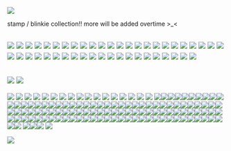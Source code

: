 <p align="left"> <img src="https://komarev.com/ghpvc/?username=lambpursuit&color=red&label=fans"> </p>
stamp / blinkie collection!! more will be added overtime >_<

![](https://private-user-images.githubusercontent.com/176349185/443063134-90be15e6-3b23-4a80-b8ed-a3fc206675bc.gif?jwt=eyJhbGciOiJIUzI1NiIsInR5cCI6IkpXVCJ9.eyJpc3MiOiJnaXRodWIuY29tIiwiYXVkIjoicmF3LmdpdGh1YnVzZXJjb250ZW50LmNvbSIsImtleSI6ImtleTUiLCJleHAiOjE3NDc2MDMzMTgsIm5iZiI6MTc0NzYwMzAxOCwicGF0aCI6Ii8xNzYzNDkxODUvNDQzMDYzMTM0LTkwYmUxNWU2LTNiMjMtNGE4MC1iOGVkLWEzZmMyMDY2NzViYy5naWY_WC1BbXotQWxnb3JpdGhtPUFXUzQtSE1BQy1TSEEyNTYmWC1BbXotQ3JlZGVudGlhbD1BS0lBVkNPRFlMU0E1M1BRSzRaQSUyRjIwMjUwNTE4JTJGdXMtZWFzdC0xJTJGczMlMkZhd3M0X3JlcXVlc3QmWC1BbXotRGF0ZT0yMDI1MDUxOFQyMTE2NThaJlgtQW16LUV4cGlyZXM9MzAwJlgtQW16LVNpZ25hdHVyZT1iODkxNWViMjdiMWFmNzAwZjlhOWMyMGM4OWViOTM4YjUxZGRhNjdkODU2ZjlhNDYzZDdhYmQ2YWM2OGI4YTZiJlgtQW16LVNpZ25lZEhlYWRlcnM9aG9zdCJ9.o-RVbfi3FzLMfkF1L_gKk7Z2LCGzsP5SaAnj5gAwgQM)
![](https://64.media.tumblr.com/330810c3efd67ad5e17e0134815f3ed2/c16e50f1233d8914-2a/s100x200/aae4a2089cb46a9fe063d1efd3df87e163fb9413.pnj)
![](https://64.media.tumblr.com/6b34690761d67bd085cc4df850433132/8006a162d7d5de58-e1/s100x200/cf1de72d1be848368cb47c9bb4b637a032fdff0a.gifv) 
![](https://64.media.tumblr.com/f8ba4e4523fa0901e58f6c6a0d9f6e25/70b0e6cc7ac58d9e-cc/s100x200/1030a6899ceb6081504735ae34e023d3a05b5e6f.gifv)
![](https://64.media.tumblr.com/e46da78893075b5f49d62b5161cf818c/70b0e6cc7ac58d9e-6a/s100x200/19b780c86301aa717b9e79ced2d1ed12ce825235.gifv) 
![](https://64.media.tumblr.com/665d8ed0fbb9a70775a329308ae00e04/47dba9724143cb2a-31/s250x400/02e0cf3f5eeda7ca3fef5354188fcb8582a9c511.gifv)
![](https://64.media.tumblr.com/ef3ab40eb2d0cdfdfadfe6e94d207cc0/c16e50f1233d8914-20/s250x400/0a61a41750cad1f3827fcde30c1ea78e85e1d0ea.gifv) 
![](https://64.media.tumblr.com/6532637e4c4dda00869f4f5f5f825270/e4ebb797a469e0c1-41/s100x200/828364319d5b2e051fd83a9ae65b99abd9df5f13.gifv)
![](https://64.media.tumblr.com/2e591b5df6dff4160229f275969c1834/c16e50f1233d8914-aa/s100x200/362bcb709f9152c178aebfbd564c5a51fca02ab6.pnj) 
![](https://64.media.tumblr.com/c8d9bb960e87c4e4c42f9cb732bcb9b4/c16e50f1233d8914-d3/s100x200/7fe6257a7d34d6f64e6b8feee21a75d0fea8add6.gifv)
![](https://64.media.tumblr.com/d091b0bf6f4a6719ed271ffdf2cd3f8d/ae2cd586a1bbcaf6-a9/s100x200/7b63e73dd5fbfb0483484b11f128d2732ebbfe93.gifv)
![](https://64.media.tumblr.com/2af32dc0f6cb1b8335113ec88ee60c90/70b0e6cc7ac58d9e-1c/s100x200/2edff1f13d394ace00a9ac8413c1ce97e8759822.gifv)
![](https://64.media.tumblr.com/313a5235b1e0026ba3cfc52e1479ae9b/88feaf116c820c5c-1a/s100x200/3be713c5298b875f8757c3d122613fa0f9d3f671.pnj)
![](https://64.media.tumblr.com/248db49f02f3dd890b0ef27b097e2d52/70b0e6cc7ac58d9e-04/s100x200/4fbe35e695c192fc70337d9f26f762b851b8f0d9.gifv)
![](https://64.media.tumblr.com/9a60ddc900a3b1aa0250b32e09c2a63e/3daed99d320f5d70-87/s100x200/1adc93f1fc4c6947e0d31d117eaeaf45e57c0a47.gifv)
![](https://64.media.tumblr.com/f749892c0000461e2786a8fc82598789/3daed99d320f5d70-bd/s100x200/ce2ce125d5d964ca8042ca5aa586382dd15d7bc0.gifv)
![](https://64.media.tumblr.com/d98427d67cb8f420c398979ddb53d72c/c16e50f1233d8914-98/s100x200/f45c05ada6b85bc42f3891debe363d419de002fa.gifv) 
![](https://64.media.tumblr.com/42ea0db2915920fd70451623a9ad7ec3/89ca295a40da62ab-31/s100x200/de027ce9a2a342b81eacd332dfb318dcb2503576.gifv)
![](https://64.media.tumblr.com/3c4f26c3576e7ca8d7142ec67a242a30/89ca295a40da62ab-5b/s100x200/2ef2c5b266bcf15add1ba822aca930ffe39f6af1.gifv)
![](https://64.media.tumblr.com/fe1d3be1f1e6c90c29ee0683b01bc36f/89ca295a40da62ab-1a/s100x200/6b89dc16e14758d9e61e819c7a649890c57819ad.gifv)
![](https://64.media.tumblr.com/f289e02d1eef66349107558db8630b08/af65f4f48fa15f41-5f/s100x200/d6510cd7b66f6d0e611d2c59614a7048cbfead94.gifv)
![](https://64.media.tumblr.com/3f535b7149022d8f8e61ab4c4f598051/29bc8224260b2b09-52/s100x200/7d3e8836a83178df266ba62a4fa13ea57c3cb1f5.pnj)
![](https://64.media.tumblr.com/bdcbceae1841804eb0a1da98a2be64e8/9cbaba5234936437-3b/s100x200/18d0ebff4790ecceaf3d3f66a07e93f90e14c142.gifv)
![](https://64.media.tumblr.com/8a12763b24f07aaff45b8f9fd9c51f9e/9cbaba5234936437-f5/s100x200/cca5eaf2030beab6102984510aa051ebe946e4e0.gifv)
![](https://64.media.tumblr.com/7f9c721680eb5e6e3b6b3615f3b4e788/a55b489c393395b6-c2/s100x200/4e11ca70dea2fcf56807f1a4d01faf9f4658f3bc.gifv)
![](https://64.media.tumblr.com/871d3f524bd94c9eb975daef749414f4/871eef0fc7f218a5-45/s100x200/69090299350211fd56e148986be57cc1c9c699fe.pnj)
![](https://64.media.tumblr.com/3fa22a9330ec2b834929f18ab56a12c1/871eef0fc7f218a5-81/s100x200/6a64c5aaf1cf9682965a2bb09d3dcae8abec6af3.pnj)
![](https://64.media.tumblr.com/e7dd7bf3747f458199b732b7cc4902b0/c8e7056913542c64-55/s100x200/432b36b3648fc94f56482fd6003e6fe0d47560e0.pnj)
![](https://64.media.tumblr.com/ea90152f078e4aee37e6d824fc8065ee/363752070e93a7f9-b6/s100x200/3e572e9b393c2ca7de1113a253fb7ca292eff4f1.gifv)
![](https://64.media.tumblr.com/bbb0711c30e76559247e0a2a4a5751f7/d882dbab576a6e62-f5/s100x200/e46e917f7355984e22c1e65f4478a9b5e16a3f91.gifv)
![](https://64.media.tumblr.com/f9b2ef60da7f4f5ebc62ef496fa26d8b/9313e36817049b56-4d/s100x200/a5db74cf0f738747971a2e036e41b11bb4b3ca67.gifv)
![](https://64.media.tumblr.com/c0d6797fb6b4acdba9b69bcf419d1dfd/9313e36817049b56-d7/s100x200/a6c1e17a2b2e9654e452a1995d5abe465993ca52.gifv)
![](https://64.media.tumblr.com/da3c9c1f8960fca5f598dc47cbec8fd9/37777c07c7c048ea-a8/s100x200/ff9f93a6ab00c5938ff1b4801b9433f53f0c4e67.gifv)
![](https://64.media.tumblr.com/68bb9e71ec030bfeb579002c6761aa36/37777c07c7c048ea-9e/s100x200/f463e36b2aa8cf02e26c4f744a90504547b40612.gifv)
![](https://64.media.tumblr.com/9ce1a06e21897e6b7514f7bdcda9f83c/ccf4c300ed92ba1b-25/s100x200/664fbc2b36a44f3aac50dbf1e7637f874fd13ee6.pnj)
![](https://64.media.tumblr.com/3bac99d6fd18e3a7b824acc43b8e65a1/ae2cd586a1bbcaf6-9b/s100x200/9745588276d0ba320101a5259fd3069d4a6e562a.gifv)
![](https://64.media.tumblr.com/352061acf829a9d9ac6447a7282e04b1/c16e50f1233d8914-5b/s100x200/c63e3224c526da109dc44970f50fd8e167543bfd.pnj)
![](https://64.media.tumblr.com/5ccad0b132d66c563aa6301b09628101/20e066caf5db4c80-53/s100x200/daf282a9f5183fa1a8afc497eeb497781240a79b.gifv)
![](https://64.media.tumblr.com/dc5aad31c91d7a46da9e244d07d85429/4dd2a6c57ea07216-d2/s100x200/68ae6d17f4925f9e52eb1004b5c7060eb08ae63d.gifv)
![](https://64.media.tumblr.com/db0cfb03bf071641ec0f302f287de69b/d43a8c43b1c88ea2-9b/s100x200/3d4bff99c492e754f60773daf2b494e424f49ce0.pnj)
![](https://64.media.tumblr.com/70fb7ad09248c1c66be06fa4b8e89f84/70b0e6cc7ac58d9e-b9/s100x200/da87c64f1efc56675b1b2fcaa4ea43442e582c27.gifv)
![](https://64.media.tumblr.com/c50bdf29db30a11b145ffa82f191ed31/3c74d06b377fdc9b-b2/s100x200/97fb2bb90fb707f0ff36f7031c8c90c3a2a1a675.pnj)
![](https://64.media.tumblr.com/f9c8b19018c233e381125b1626f2cb30/92130768011939e5-03/s100x200/5faf36c71df14e42b8d66b6715b9d3a002839535.gifv)
![](https://64.media.tumblr.com/5026db21775955323f71ccf557239a30/92130768011939e5-88/s100x200/5187a67f298e80945475aad3ed3ed04bb8ca8ec2.gifv)
![](https://64.media.tumblr.com/e6dd6ad69e1542d70fe99398f50a2a32/541b8cb5730e85bb-e5/s100x200/aff27fcb44c1da040004246bc7b35ab587976267.gifv)
-
![](https://64.media.tumblr.com/771402a3611cb1b70ba065d965218174/536f1db3e1e35548-8f/s400x600/89feef0b5198073082bd6c9d129d5d58fa7b2c6b.gifv)
![](https://64.media.tumblr.com/a7d1a46d7a2f0147c84079e310d1a902/536f1db3e1e35548-ca/s400x600/2eb4a504fa105fd901da5cf5a0a42c148d7a4314.gifv)
-
![](https://64.media.tumblr.com/694d883d621b87780591e8aa2d0038bd/98238be42a7e8106-a5/s400x600/3f0b0ea42875738bcdb8195488c7e4428f92b084.pnj)
![](https://64.media.tumblr.com/6a63c81fadbc0cae428fa081e5d67e07/275cdff8b1340c0d-32/s400x600/0db02a5229d080a011b984579bbd1be2848c8ddd.pnj)
![](https://64.media.tumblr.com/a92528b183b332e8a010910fb11cd7d7/20e066caf5db4c80-df/s400x600/c55d945c2af3bb431019542859e09872ea16bf37.pnj)
![](https://64.media.tumblr.com/881ba2b94f819c35a962e9c29e68b49b/98238be42a7e8106-08/s400x600/8290e362a5a4103885f7a6269b5e6d9447c91d12.pnj)
![](https://64.media.tumblr.com/90f02de200cfa8de6b116ca3db75829b/e1e69c014ca2fe99-4b/s250x400/26f4be639e4f0572aa3f33990b6f2d667519d8d5.gifv)
![](https://64.media.tumblr.com/38c8b7dcbb3d8ad036ff1e6900252ebf/29bc8224260b2b09-6f/s250x400/a61bae2b0744db933b45bbf693cbef970de94384.gifv)
![](https://64.media.tumblr.com/30e307e88379f0d7ed508048f8612ceb/4596c7a776f340be-ee/s250x400/97ab68f9215b332f0e17cfe3715f0b4edb0b24a1.gifv)
![](https://64.media.tumblr.com/c47738bafda62f8de70bb76292daa48a/fd6d927f7003d7f5-87/s250x400/0d78780e44eb1b3adb27cb6006fa2885644d7cd6.gifv)
![](https://64.media.tumblr.com/9612e97efe9d3dba154154d6afbc26c1/fd6d927f7003d7f5-75/s250x400/9958350fb558d3d2772c1efdaae89e4f70541366.gifv)
![](https://64.media.tumblr.com/b10e8f530c4243d87d66edcf8316493f/fd6d927f7003d7f5-78/s250x400/9dadb350ce288db3754d525bed1e2f31220161b4.gifv)
![](https://64.media.tumblr.com/ed00603ccea016c5f68787a2563f29ed/fd6d927f7003d7f5-2b/s250x400/5a388bebb76e720d084ce2093db1192fe52f8918.gifv)
![](https://64.media.tumblr.com/57115aaa81f512dd0873d83e841073b1/363752070e93a7f9-11/s250x400/209ceaf006ecb489427644ca45668e83e0678d9c.gifv)
![](https://64.media.tumblr.com/eb787e5d62f3aede6aa29f38ff35c26f/27f4388618e0f700-9c/s250x400/dedebafe90136bc42f2483ecec9dadd84d549097.gifv)
![](https://64.media.tumblr.com/34c3e869f39e7b7a11dba3cb1f10a351/27f4388618e0f700-8f/s250x400/89f0c7fee40aa26848a7e00f1a7fe8d52be18f67.gifv)
![](https://64.media.tumblr.com/dcbd07971dd8ff628ccd819701087bef/96c3111033dfa3ab-26/s250x400/fbc5265b73a5557915895bcbc91db03b7d7a1126.gifv)
![](https://64.media.tumblr.com/412c0464f2cb4e0dd61559a380820a44/96c3111033dfa3ab-cf/s250x400/6d6431909581adf9905fe903608213f1bed7a202.gifv)
![](https://files.catbox.moe/8zxrq6.gif) 
![](https://64.media.tumblr.com/f9e1fc6cd647b9a638f19768022faad9/a3d7a8fbce50a63c-7d/s250x400/1669eb5703399dd09202176f7d3aeb0e8bb1a9b5.gifv)![](https://64.media.tumblr.com/ca9b734b865fc31ffdaf4b113fab8dd9/3558b906d3e28e70-4f/s250x400/6949413ad72aaafdb9e28f6e24504bea5cc3d21d.gifv)![](https://64.media.tumblr.com/438981cff4d3aafb2606635db66ea011/309219964b90f7d9-8f/s250x400/107cbb2afb6d1fd5b87fbbbe0f984c9a0e4c3399.gifv)![](https://64.media.tumblr.com/77f150e949c605f0eefe1f9ce7729377/881896968d11e00f-86/s250x400/59e22032048b525d6102c3ec9edc4bdacac7aad8.gifv)![](https://64.media.tumblr.com/02ce704f44b9bc50440a5ea2f4028bd0/68e393feeeee9c91-42/s250x400/9de172c3b31627fbd9d6f5136a8fba2044bf2510.gifv)![](https://64.media.tumblr.com/bb44403618817ac87938c8429f38e266/70f6b07924704232-fd/s250x400/10417a0620be887da88820820abba582d344e3de.gifv)![](https://64.media.tumblr.com/a081728e1684300420c33c1da39b31fa/b02e9b9fbea2c91e-af/s250x400/f4dc80a16befee78f6847254b0d68b4a71855806.gifv)![](https://64.media.tumblr.com/a3324cdceb9143cb3037f74fdb03e28c/3752978ad2a1cee2-94/s250x400/57538dbf36adf5443adfe10eee9af270099a593e.gifv)![](https://64.media.tumblr.com/dbc497ec9ac6c22810415699f93f1ee0/66dbb87d0390004d-91/s250x400/12a13d96c1fe5715bbe5aa0f3e154f3046860e0d.gifv)![](https://64.media.tumblr.com/ce40b1e00a70e4f0c5f37db858951f1b/3e577acf25d91de7-07/s250x400/484b821b9054ed956938ec467ebc3a5fde6f4500.gifv)![](https://64.media.tumblr.com/eb5584bfd88bda5e80da7a7ec814eca1/66dbb87d0390004d-f7/s250x400/cdfb3734f816b13d6724f90d7fabccaf4fe5968b.gifv)![](https://64.media.tumblr.com/77865512dfa03e4d19836cf4d7bf0ac8/981010d5b892665b-8e/s250x400/5364553d6be4669d1be63a34b2491ee52775ae6d.gifv)![](https://64.media.tumblr.com/3553e10c7ad95d33a1d53b14aca88432/06c8f3f7fec6aa6f-79/s250x400/96859e2a04134804c775ea5d4725adec89ca7d59.gifv)![](https://64.media.tumblr.com/abf7c3945f976d102e09ce3a4786521e/b2e7d9de2635d502-d8/s250x400/5c111bafea65c6d5df68ccf525e6279c15f3ecfc.gifv)![](https://64.media.tumblr.com/975c01679ac502b93fcb27fa096ac648/4ae0304ee3210478-a3/s250x400/2986f36debbf4fa101169116120c0e41caebb62a.gifv)![](https://64.media.tumblr.com/c74a35659fd1ca684c9d85058bd7cf3c/3a33d0f9928d3a98-5f/s250x400/6cd6013ae6069512309dee7f1300372e85925b41.gifv)![](https://64.media.tumblr.com/db5606b1730f1875f10225f4bc73f5f5/505b756dda667d18-87/s250x400/73199a02093a989c65da411a6d1b934b20e861c0.gifv)![](https://64.media.tumblr.com/3d2875e8ec7dc58f0803f607c946b286/505b756dda667d18-af/s250x400/ba37cfa71d393abf7fb18598468252633954556b.gifv)![](https://64.media.tumblr.com/3d2875e8ec7dc58f0803f607c946b286/505b756dda667d18-af/s250x400/ba37cfa71d393abf7fb18598468252633954556b.gifv)![](https://64.media.tumblr.com/f28d62d72a3624c31e8f3aefd3871c64/505b756dda667d18-9d/s250x400/3fe91784843c69979dccb5f862bb4a057b157522.gifv)![](https://64.media.tumblr.com/e7f99ef9433c38d800d4ccb713c8024d/bc89de0c12a5fe69-f4/s250x400/0c3e71562d141b9fdf050cc003e025cbdc8f73a7.gifv)![](https://64.media.tumblr.com/05e0593edf93885c8c818f2536c29f4c/bc89de0c12a5fe69-6b/s250x400/65683efa69ea094e7a998a34c887610092f18ba4.gifv)![](https://64.media.tumblr.com/fa309b97391292411289eefd1cf1bbfd/bc89de0c12a5fe69-a5/s250x400/63422ed1f11a66fac2ea21273ca918b01ef493e6.gifv)![](https://64.media.tumblr.com/f8cfb6962c2073727ca0ebb00c4cf121/49346506959eba51-7a/s250x400/10c37c12ee7d8c27e7673289be9de188a24e4403.gifv)![](https://64.media.tumblr.com/5e3bd36fe3cf452e5da77a035bb34a55/49346506959eba51-e8/s250x400/3d87cd5b46d4a942a70f6f1ae3fe081f0aece5f3.gifv)![](https://64.media.tumblr.com/4543eb36411d92a98ccf67ab21f79020/18e4ffcc3c7b7ed1-7e/s250x400/bce1114d556a0f11c25fb3d970939283e35244c6.gifv)![](https://64.media.tumblr.com/7dee090ee7ee671def190096365d258d/18e4ffcc3c7b7ed1-fe/s250x400/3a27fd616e6820bbdaf26e2618071b54cecedbfd.gifv)![](https://64.media.tumblr.com/057ab5d073724caa445acf0418da7919/18e4ffcc3c7b7ed1-4f/s250x400/2c6dd118bb07a434ad405130ba807ab4dbef3f8d.gifv)![](https://64.media.tumblr.com/c9124227c702d9ae179cf4ad2bba719b/18e4ffcc3c7b7ed1-58/s250x400/9c84d17501c586758088afe89ebe24a07682bfc1.gifv)![](https://64.media.tumblr.com/e1aca88f2ce169491e8c33d6299ae59e/a42e35909c4b0986-0f/s250x400/dd121b3b7435835690eb683b05dc9a784e546035.gifv)![](https://64.media.tumblr.com/2ee76f0a546ec41732f47e5311d5f4c8/a42e35909c4b0986-99/s250x400/6084c23fc18bbfd141f3ead19c9dca9e517f8c5c.gifv)![](https://64.media.tumblr.com/fb4e2ec00436ba6323615634f4906c63/a42e35909c4b0986-93/s250x400/6600697e8f86601c0199bc819d02914ed4c9e601.gifv)![](https://64.media.tumblr.com/253c01871289f5ae408a54bdba60f04e/405826571f7b2073-6a/s250x400/db604df1bfe64b6da36772e641e4a046357395f0.gifv)![](https://64.media.tumblr.com/93612348da8ea02817b6123d21395cf1/68e393feeeee9c91-ee/s250x400/c7453cc0210a3352b3156c8e636fc2d603c52b33.gifv)![](https://64.media.tumblr.com/125c251b91902d012e44a831a5d78f59/456791fbad49d3b8-2b/s250x400/73cf2fe33899f1356160825a5fd86d130e8d4e7c.gifv)![](https://64.media.tumblr.com/6e85bbd3595d964a0bd2c20b61af9187/456791fbad49d3b8-16/s250x400/69684db5a64c3b6ff73a56d8ef6606276a7d1d46.gifv)![](https://64.media.tumblr.com/487da4681dad92136dd855afe8dd2fe8/456791fbad49d3b8-ed/s250x400/84d64d85621c9c634d7406517070d029fa9f6ab0.gifv)![](https://64.media.tumblr.com/b3f78c7da221f6586e82295c379bd6a5/456791fbad49d3b8-3c/s250x400/19627e9ba333c3c8c7d137acf6fd1a16f68f33a8.gifv)![](https://64.media.tumblr.com/df22057814796d50e83b7eeb0150b8f6/456791fbad49d3b8-be/s250x400/649a0b1c7f78e22b2665827125304bcc8f0b609e.gifv)![](https://64.media.tumblr.com/569e7c55e61aba1fd5973ea88f7e5712/456791fbad49d3b8-a6/s250x400/ebcdef819868ef176b289f4b77a55465ec936f3a.gifv)![](https://64.media.tumblr.com/63fcc9b0cc7344c0929f970c0c5c47c0/456791fbad49d3b8-60/s250x400/40a2de858dbc002681202c5c6489ae7257b01dc5.gifv)![](https://64.media.tumblr.com/384ee503ec107149ec98e4188224881d/456791fbad49d3b8-73/s250x400/bf8b956f839958810cdd813580ec303d07c6bf03.gifv)![](https://64.media.tumblr.com/3bd22694b78b569bedaad3ca711fb99e/456791fbad49d3b8-8f/s250x400/fc19615e518bc39243564edabc5b144de8ce29b7.gifv)![](https://64.media.tumblr.com/3bfe3442bbc574b5993f914e3735dba7/456791fbad49d3b8-05/s250x400/63b17af6c414facad28249fde25e817e01265a7f.gifv)![](https://64.media.tumblr.com/3dd05105e64920e2b872d06dc3d7a2b0/456791fbad49d3b8-d9/s250x400/49b193b1a51666bb3da71755232e2a3a9d3f854c.gifv)![](https://64.media.tumblr.com/b276e5efc40f015c8e4636438c5fd5e0/456791fbad49d3b8-06/s250x400/90d1b63ce3799e9eb6fb3179699df350d2bbd4a9.gifv)![](https://64.media.tumblr.com/f2230637543eba9e92f857dc059343cc/456791fbad49d3b8-76/s250x400/a359b62080702d17fadc68065fbf39f389ba6457.gifv)![](https://64.media.tumblr.com/9acd0f1abe96b62e8562cc7cd3b9a735/456791fbad49d3b8-fa/s250x400/b00b32f38817f98687c1b6cdd249e2d0fa0885c4.gifv)![](https://64.media.tumblr.com/ea30bc2b946f457b2b5494aa0cb2ae4a/456791fbad49d3b8-ad/s250x400/1406625d9bceff4968d35d386e4bf555658466e0.gifv)![](https://64.media.tumblr.com/c1a1054c632b73fe9137ee29c745f0e1/c012751918a09821-4a/s250x400/0097c61641b4322bfc41b68c0c7b63a978c61938.gifv)![](https://64.media.tumblr.com/47241d4df5b8a64737e06c81267aa22e/ea02e4c961a91449-92/s250x400/52d30ba60d1b881255b820c8f09972eada2f0fc1.gifv)![](https://64.media.tumblr.com/4b5944e18ea7c4c5165b32dff0210b8d/9cf0a79ca484171a-fe/s250x400/85768b550c160e5e2c8570926cab1dbd640f8a17.gifv)![](https://64.media.tumblr.com/c10abb49166a6346a9d15a62d6981a22/d91c4e2d1e858bf6-70/s250x400/267561429293e516d8b9c9f2687a501773f916dd.gifv)![](https://64.media.tumblr.com/88b9daa6b4e6a8cf6063613823081f1a/a75b32d2d33f0068-28/s250x400/c14cbcb5985243044420809ca7683db2fc59cfba.gifv)![](https://64.media.tumblr.com/44b92c7051154deb17807fd493592730/87ab5d012497e0ed-7f/s250x400/be1640fe8f3e22a1d29c01f437e1f9de91866b28.gifv)![](https://64.media.tumblr.com/745846c50794e86ace98a61b3ee89d83/68f942407936da8f-1a/s250x400/b17abe19082598a54a205460139ec403b0cff2ca.gifv)![](https://64.media.tumblr.com/687ca6dfd0b8c5e6be231b99d92d03f8/86ac9fc20dccc7d4-79/s250x400/a54adcbfe72ab0282cf01aabb48baa509fbc0518.gifv)![](https://64.media.tumblr.com/4dcdd74094babaa21af00f520518f818/14e44c081f26dcc4-cb/s250x400/fe67c9b3e5f1f5385bbae471ab30ee26fee89734.gifv)![](https://64.media.tumblr.com/71af81d9d0dfe2b24359cad7f82f6b7e/24ce770de1b718a2-9b/s250x400/d2a55db28ce20c0702cc73f783f7a631a42978cd.gifv)![](https://64.media.tumblr.com/ad6fe8d0eb2d750e8a9028d1a44a7f6b/802940509c355658-55/s250x400/e8c6b19259a77fe34667a7c91d53379cb4efee2e.gifv)![](https://64.media.tumblr.com/2d96a2c2ff8914851f2d777ed0bf4408/24ce770de1b718a2-1c/s250x400/a8b2218c8d8198096f0e408521a8c511fa8918ca.gifv)![](https://64.media.tumblr.com/e775cde9f1ba0f158ca271da319ff818/375b4ceb9b5e0189-af/s250x400/cf6bf2c76194efcfc198738dc255e0016ebc55c1.gifv)![](https://64.media.tumblr.com/ad56a9a4e491bfbfc82d7648ea78278f/9475e01f799a5460-53/s250x400/9c4adc252a47c6e639b569c8b9aec78de3ed39aa.gifv)![](https://64.media.tumblr.com/9de3f2595b90e0be23bccc2194b90d0c/5b3b3e3144fa53e4-da/s250x400/9fd84b646ec6b65961dcbda4109284b1f2f5c670.gifv)![](https://64.media.tumblr.com/4d747413ce2cfff7ddfd6aa99552f645/5b3b3e3144fa53e4-46/s250x400/b59bb154c678232faf4441bb31143eeb03d9752a.gifv)![](https://64.media.tumblr.com/5230329e4b568d81ac656fa0a87a73e2/51ed753bde27d401-c9/s250x400/e9f28c030f770c1f36cc06a6a25656f9a12067b8.gifv)![](https://64.media.tumblr.com/1c1653a5631385997a54100e8a52f166/ad3e4508650d29d7-32/s250x400/203e68f3f2adcf7b3ea796d4cbafea8410f1fd30.gifv)![](https://64.media.tumblr.com/c20f3d382c09182c80e5c0b7c6653dd8/828ffd0e30af92c7-00/s250x400/5ec84cb7eada0c67b838cad2a62ab8c77ff401e1.gifv)![](https://64.media.tumblr.com/c2fec93045e63bbb9e412c6ac92b6b28/fdbbe24614781c9b-1e/s250x400/c2bf4485def0379dba18d9e13078d0154faf1ccd.gifv)![](https://64.media.tumblr.com/158ee63a0610fbf6758e68fd877a8611/70f6b07924704232-f4/s250x400/65b9bdad84d4369e5921e22f79647530d541ec08.gifv)![](https://64.media.tumblr.com/d1dd93052c3ccdd0b84c140a5d58acff/881896968d11e00f-7c/s250x400/34de3cc7bcb042b08bd1f46cad64b45896c9ee4c.gifv)![](https://64.media.tumblr.com/2aa66489597eea54ee988e7a04932a4e/e708ba2e75e547c2-e6/s250x400/1659ae7afa3c4a433d6bf7c663f311c74858dff1.gifv)![](https://64.media.tumblr.com/6ac0001e375ae784e8ea11f3a0549490/84591542dedba75e-57/s250x400/80792dc5278ecfae32d79c71cc89c680c82f7d38.gifv)![](https://64.media.tumblr.com/e5b15c543a6e3dd19ccc81a35324e507/84591542dedba75e-46/s250x400/4b71b88d557542176e208de5333d09b3182743a1.gifv)![](https://64.media.tumblr.com/ef3a63df2895fda8205d461fd1735a83/cc039a966bf287bd-a1/s250x400/0d24e03961b768208bbd0950f40875c1510a344c.gifv)![](https://64.media.tumblr.com/abc3486c1135cf70cdb300954a2acb1c/84e628b1ce5bc06b-20/s250x400/2beb696d127ee487cd32f077e7944d9948e6cf74.gifv)![](https://64.media.tumblr.com/f6ee53fddeefa693bd4ffaa49dfca569/84e628b1ce5bc06b-d7/s250x400/7003fb437bab44b9b34e8576d00a92b4430352ba.gifv)![](https://64.media.tumblr.com/712f4b46b7d97d83d830cf387d4faab0/7371aa27acfaf5f8-0c/s250x400/3401641542ad183f7f52ecdd20d153a2142eaf8e.gifv)![](https://64.media.tumblr.com/e4349448d0ab623edb7d77f9b59a1d5d/85ec5f2b3e139282-ee/s250x400/6337ea2dd87cd4067812dfb841d263b5b1f659b6.gifv)![](https://64.media.tumblr.com/21098ca980710bbfa7614ea8b3ea6d10/802940509c355658-90/s250x400/38d52210aa697e63790dd68dbf99bcee8a0da2a4.gifv)![](https://64.media.tumblr.com/3575b0b66ac1d34fe61f182956ec412e/9340bcb0206fdb0e-e7/s250x400/8e8b0deb6e3021380857d0a17e02500f653656da.gifv)![](https://64.media.tumblr.com/446ad0fb2e6d535a1719abbba1a00e35/d3baab4eff66556a-a0/s250x400/bd173668123f86dfee5a5f41b8ba69975b7c6dea.gifv)![](https://64.media.tumblr.com/f30f7404b403259aa97272a1ba257b31/44b88cdeb699e68c-8a/s250x400/7199c602cc9b594037d69afc65a4f1b19c3b5ec0.gifv)![](https://64.media.tumblr.com/7b46da942d70342afe6ba6c231bf7a13/f19ac661b7c40558-ab/s250x400/92e7662559d271f1bb6ab8b84b7a689b0cef43f3.gifv)![](https://64.media.tumblr.com/3f4953bb7bcd209ca9b7d1432515262f/504104850df731a0-e8/s250x400/624b33a60bf56cf48f90c383bf71baaa017dc452.gifv)![](https://64.media.tumblr.com/31207640325b16c36e700b5de862fc47/c6faef8646b3e8fd-d9/s250x400/cfccfadac35ae4d9dcb186525f628d3e8f79202f.gifv)![](https://64.media.tumblr.com/1eb34e8283ae73544899c5e29751b87f/3d053d373ab5d834-32/s250x400/6809c5152db95ec3a9f4511bb1b21ce2a1c2a0ff.gifv)![](https://64.media.tumblr.com/017d7800b754c5a851ac2fd0304f4bb7/3d053d373ab5d834-8e/s250x400/77610dbbac0c1763706dd6bfe295b096467b938c.gifv)![](https://64.media.tumblr.com/597d25e05e84a5a99d2af4bb2cd3d015/3d053d373ab5d834-7c/s250x400/ea5a30b2b1d491940a155008d5cb1770e41b5cc3.gifv)![](https://64.media.tumblr.com/77993c178f08c89155e0c63a393a2e80/3d053d373ab5d834-fd/s250x400/230d96eb572e7bd09b87f3b18cae2805d98dc063.gifv)![](https://64.media.tumblr.com/4ca75ca5c4639e47f4a696c91b62f582/tumblr_purr70DWAQ1xzned5o1_250.gifv)![](https://64.media.tumblr.com/be9725eadff697ce400b9af5029b54d9/db6564cf1140779b-7d/s250x400/40dd5f8a4e6e086905958e811e8be35cb532ec63.gifv)![](https://64.media.tumblr.com/2c9abed929b0b46c04c70629eeb44fb1/db6564cf1140779b-f9/s250x400/a41a2ecb8280dadfafb6326ce065fa467e205dab.gifv)![](https://64.media.tumblr.com/bca1711f43fdf2ecdd204af3411a29f0/72e2590fb9e2f26c-5f/s250x400/27305422d350a455c068c9f4d469d901fb1797c8.webp)![](https://64.media.tumblr.com/550264c4b2beacc6a904c1cc030fe4e7/72e2590fb9e2f26c-c4/s250x400/2ac828faba698504e5e8d6345f8134d2c829180e.webp)![](https://64.media.tumblr.com/a1f97e46974400965ba58cf4eda4d584/72e2590fb9e2f26c-6a/s250x400/b8885434e1275144f85567404fd2f66debfcf77e.gifv)![](https://64.media.tumblr.com/15ede41a7cf8b8e59c7ca70ee38fd488/a2b9a9b92798b874-3d/s250x400/af1a63fb214bf2bfb5f93ed60a60fbb003877f3a.gifv)![](https://64.media.tumblr.com/1a3195e9bc31a8be5823fbdce955d604/a2b9a9b92798b874-ff/s250x400/a9c30380a9403418706de917c0983c1c348a27c3.gifv)![](https://64.media.tumblr.com/7d42c1c7ec8e90ab46ea57c6383cee9e/a2b9a9b92798b874-25/s250x400/2f4b3977c68013bb46dfa8adf4feb3ae7baf5fea.gifv)![](https://64.media.tumblr.com/20af5b2bb1a187166d6189f61ae1f962/a2b9a9b92798b874-2f/s250x400/b5c9f2ab7a6fdec5a98309be69df24e6f0823e62.gifv)![](https://64.media.tumblr.com/fdfa25420cc7f40ca13da40b6b554326/a2b9a9b92798b874-e4/s250x400/576ded116ef5dab2880dd13455b68ab435ece4ec.gifv)![](https://64.media.tumblr.com/70999b21b9ab13f718e7a652e56bf1ce/a2b9a9b92798b874-79/s250x400/08415ab253a4b583e5045dcba3c83d84097427af.gifv)![](https://64.media.tumblr.com/bf7b53a96dac4a630e8b176be7bbdd5d/a2b9a9b92798b874-13/s250x400/96d98e84ccdd6107a6281a195f5160707b54541a.gifv)![](https://64.media.tumblr.com/01d1ea7f4a1c81c5361d81e93b453232/a2b9a9b92798b874-11/s250x400/1658f1440b65652fa7f3748a79c3b0bad89117e8.gifv)![](https://64.media.tumblr.com/8f1bb7f1985d7b3b4936a90be1ce3cad/a2b9a9b92798b874-6b/s250x400/e1e7648a646be2f95650d3460d2079b46160314c.gifv)    ![](https://blinkies.cafe/b/display/0122-hsbreath.gif)![](https://files.catbox.moe/jenyqs.gif)![](https://64.media.tumblr.com/d3e0695e0195ad10d0e148760743cfb9/8006a162d7d5de58-bf/s250x400/25444d978bc3f3fd1d8746cd8770ad25f4783519.gifv)
![](https://64.media.tumblr.com/6b537c77d46bf8c64f6c0a96ae81ee55/8006a162d7d5de58-06/s250x400/04bd7c6304e74ff0fc5e2fb964e1f5d6a09caee3.gifv)

![](https://64.media.tumblr.com/22fc26bb99e2984d7b74d707f8612b90/62f9a1745b7acde0-cd/s640x960/a4a4e051d9292cc5e6cbbd064ec121abdabb5dfa.pnj)
